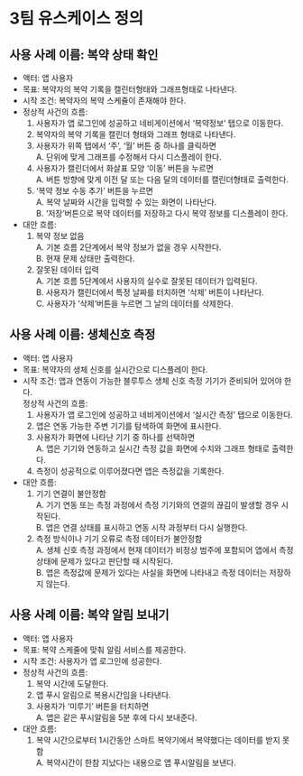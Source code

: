 # 3팀 유스케이스 정의

## 사용 사례 이름: 복약 상태 확인

- 액터: 앱 사용자
- 목표: 복약자의 복약 기록을 캘린터형태와 그래프형태로 나타낸다.
- 시작 조건: 복약자의 복약 스케쥴이 존재해야 한다.
- 정상적 사건의 흐름:
  1.  사용자가 앱 로그인에 성공하고 네비게이션에서 ‘복약정보’ 탭으로 이동한다.
  2.  복약자의 복약 기록을 캘린더 형태와 그래프 형태로 나타낸다.
  3.  사용자가 위쪽 탭에서 ‘주’, ‘월’ 버튼 중 하나를 클릭하면  
      A. 단위에 맞게 그래프를 수정해서 다시 디스플레이 한다.
  4.  사용자가 캘린더에서 화살표 모양 ‘이동’ 버튼을 누르면  
      A. 버튼 방향에 맞게 이전 달 또는 다음 달의 데이터를 캘린더형태로 출력한다.
  5.  ‘복약 정보 수동 추가’ 버튼을 누르면  
      A. 복약 날짜와 시간을 입력할 수 있는 화면이 나타난다.  
      B. ‘저장’버튼으로 복약 데이터를 저장하고 다시 복약 정보를 디스플레이 한다.
- 대안 흐름:
  1. 복약 정보 없음  
     A. 기본 흐름 2단계에서 복약 정보가 없을 경우 시작한다.  
     B. 현재 문제 상태만 출력한다.
  2. 잘못된 데이터 입력  
     A. 기본 흐름 5단계에서 사용자의 실수로 잘못된 데이터가 입력된다.  
     B. 사용자가 캘린더에서 특정 날짜를 터치하면 ‘삭제’ 버튼이 나타난다.  
     C. 사용자가 ‘삭제’버튼을 누르면 그 날의 데이터를 삭제한다.

## 사용 사례 이름: 생체신호 측정

- 액터: 앱 사용자
- 목표: 복약자의 생체 신호를 실시간으로 디스플레이 한다.
- 시작 조건: 앱과 연동이 가능한 블루투스 생체 신호 측정 기기가 준비되어 있어야 한다.  
  정상적 사건의 흐름:
  1. 사용자가 앱 로그인에 성공하고 네비게이션에서 ‘실시간 측정’ 탭으로 이동한다.
  2. 앱은 연동 가능한 주변 기기를 탐색하여 화면에 표시한다.
  3. 사용자가 화면에 나타난 기기 중 하나를 선택하면  
     A. 앱은 기기와 연동하고 실시간 측정 값을 화면에 수치와 그래프 형태로 출력한다.
  4. 측정이 성공적으로 이루어졌다면 앱은 측정값을 기록한다.
- 대안 흐름:
  1. 기기 연결이 불안정함  
     A. 기기 연동 또는 측정 과정에서 측정 기기와의 연결의 끊김이 발생할 경우 시작된다.  
     B. 앱은 연결 상태를 표시하고 연동 시작 과정부터 다시 실행한다.
  2. 측정 방식이나 기기 오류로 측정 데이터가 불안정함  
     A. 생체 신호 측정 과정에서 현재 데이터가 비정상 범주에 포함되어 앱에서 측정상태에 문제가 있다고 판단할 때 시작된다.  
     B. 앱은 측정값에 문제가 있다는 사실을 화면에 나타내고 측정 데이터는 저장하지 않는다.

## 사용 사례 이름: 복약 알림 보내기

- 액터: 앱 사용자
- 목표: 복약 스케줄에 맞춰 알림 서비스를 제공한다.
- 시작 조건: 사용자가 앱 로그인에 성공한다.
- 정상적 사건의 흐름:
  1. 복약 시간에 도달한다.
  2. 앱 푸시 알림으로 복용시간임을 나타낸다.
  3. 사용자가 ‘미루기’ 버튼을 터치하면  
     A. 앱은 같은 푸시알림을 5분 후에 다시 보내준다.
- 대안 흐름:
  1. 복약 시간으로부터 1시간동안 스마트 복약기에서 복약했다는 데이터를 받지 못함  
     A. 복약시간이 한참 지났다는 내용으로 앱 푸시알림을 보낸다.

